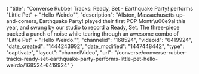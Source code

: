 {
    "title": "Converse Rubber Tracks: Ready, Set - Earthquake Party! performs \"Little Pet\" + \"Hello Weirdo\"",
    "description": "Allston, Massachusetts up-and-comers, Earthquake Party! played their first POP Montr\u00e9al this year, and swung by our studio to record a Ready, Set. The three-piece packed a punch of noise while tearing through an awesome combo of \"Little Pet\" + \"Hello Weirdo.\"",
    "channelid": "168524",
    "videoid": "6419924",
    "date_created": "1444243992",
    "date_modified": "1447448442",
    "type": "captivate",
    "layout": "channelVideo",
    "url": "\/converse\/converse-rubber-tracks-ready-set-earthquake-party-performs-little-pet-hello-weirdo\/168524-6419924"
}
